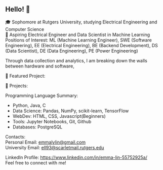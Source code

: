 ## Hello! 👋

🎓 Sophomore at Rutgers University, studying Electrical Engineering and Computer Science \
🔭 Aspiring Electrical Engineer and Data Scientist in Machine Learning \
Positions of Interest: ML (Machine Learning Engineer), SWE (Software Engineering), EE (Electrical Engineering), BE (Backend Development), DS (Data Scientist), DE (Data Engineering), PE (Power Engineering)

Through data collection and analytics, I am breaking down the walls between hardware and software,

🎯 Featured Project:
<TBD>

🚀 Projects:
<TBD>

Programming Language Summary:
- Python, Java, C 
- Data Science: Pandas, NumPy, scikit-learn, TensorFlow 
- WebDev: HTML, CSS, Javascript(Beginners) 
- Tools: Jupyter Notebooks, Git, Github 
- Databases: PostgreSQL

Contacts: \
Personal Email: emmalylin@gmail.com \
University Email: ell93@scarletmail.rutgers.edu 

LinkedIn Profile: https://www.linkedin.com/in/emma-lin-55752925a/ \
Feel free to connect with me! 





<!--✨ _special_ ✨
🔭 I’m currently working on training with ML/AI with Break Through Tech @ Cornell
- 🌱 I’m currently learning ...
- 👯 I’m looking to collaborate on ...
- 🤔 I’m looking for help with ...
- 💬 Ask me about ...
- 📫 How to reach me: ...
- 😄 Pronouns: ...
- ⚡ Fun fact: ...
-->
